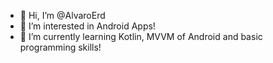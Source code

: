 - 👋 Hi, I’m @AlvaroErd
- 👀 I’m interested in Android Apps!
- 🌱 I’m currently learning Kotlin, MVVM of Android and basic programming skills!
